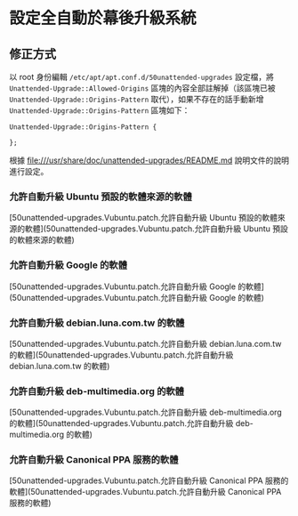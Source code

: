 #  設定全自動於幕後升級系統
## 修正方式
以 root 身份編輯 `/etc/apt/apt.conf.d/50unattended-upgrades` 設定檔，將 `Unattended-Upgrade::Allowed-Origins` 區塊的內容全部註解掉（該區塊已被 `Unattended-Upgrade::Origins-Pattern` 取代），如果不存在的話手動新增 `Unattended-Upgrade::Origins-Pattern` 區塊如下：

```
Unattended-Upgrade::Origins-Pattern {

};
```
根據 [file:///usr/share/doc/unattended-upgrades/README.md](file:///usr/share/doc/unattended-upgrades/README.md) 說明文件的說明進行設定。

### 允許自動升級 Ubuntu 預設的軟體來源的軟體
[50unattended-upgrades.Vubuntu.patch.允許自動升級 Ubuntu 預設的軟體來源的軟體](50unattended-upgrades.Vubuntu.patch.允許自動升級 Ubuntu 預設的軟體來源的軟體)

### 允許自動升級 Google 的軟體
[50unattended-upgrades.Vubuntu.patch.允許自動升級 Google 的軟體](50unattended-upgrades.Vubuntu.patch.允許自動升級 Google 的軟體)

### 允許自動升級 debian.luna.com.tw 的軟體
[50unattended-upgrades.Vubuntu.patch.允許自動升級 debian.luna.com.tw 的軟體](50unattended-upgrades.Vubuntu.patch.允許自動升級 debian.luna.com.tw 的軟體)

### 允許自動升級 deb-multimedia.org 的軟體
[50unattended-upgrades.Vubuntu.patch.允許自動升級 deb-multimedia.org 的軟體](50unattended-upgrades.Vubuntu.patch.允許自動升級 deb-multimedia.org 的軟體)

### 允許自動升級 Canonical PPA 服務的軟體
[50unattended-upgrades.Vubuntu.patch.允許自動升級 Canonical PPA 服務的軟體](50unattended-upgrades.Vubuntu.patch.允許自動升級 Canonical PPA 服務的軟體)
